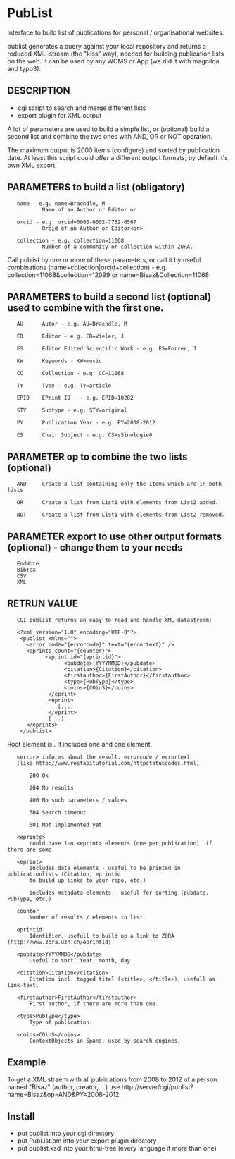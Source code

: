 # PubList
Interface to build list of publications for personal / organisational websites.

publist generates a query against your local repository and returns a reduced XML-stream (the "kiss" way), needed for building publication lists on the web. It can be used by any WCMS or App (we did it with magniloa and typo3).

## DESCRIPTION

- cgi script to search and merge different lists
- export plugin for XML output

A lot of parameters are used to build a simple list, or (optional) build a second list and combine the two ones with AND, OR or NOT operation.

The maximum output is 2000 items (configure) and sorted by publication date. At least this script could offer a different output formats; by default it's own XML export.

## PARAMETERS to build a list (obligatory)
       name - e.g. name=Braendle, M
               Name of an Author or Editor or

       orcid - e.g. orcid=0000-0002-7752-6567
               Orcid of an Author or Editor<or>

       collection - e.g. collection=11068
               Number of a community or collection within ZORA.

Call publist by one or more of these parameters, or call it by useful combinations (name+collection|orcid+collection) - e.g. collection=11068&collection=12099 or name=Bisaz&Collection=11068

## PARAMETERS to build a second list (optional) used to combine with the first one.

       AU      Autor - e.g. AU=Braendle, M

       ED      Editor - e.g. ED=Vieler, J

       ES      Editor Edited Scientific Work - e.g. ES=Forrer, J

       KW      Keywords - KW=music

       CC      Collection - e.g. CC=11068

       TY      Type - e.g. TY=article

       EPID    EPrint ID - - e.g. EPID=10282

       STY     Subtype - e.g. STY=original

       PY      Publication Year - e.g. PY=2008-2012

       CS      Chair Subject - e.g. CS=sSinologie0

## PARAMETER op to combine the two lists (optional)
       AND     Create a list containing only the items which are in both lists

       OR      Create a list from List1 with elements from List2 added.

       NOT     Create a list from List1 with elements from List2 removed.

## PARAMETER export to use other output formats (optional) - change them to your needs
       EndNote
       BibTeX
       CSV
       XML

## RETRUN VALUE
       CGI publist returns an easy to read and handle XML datastream:

       <?xml version="1.0" encoding="UTF-8"?>
        <publist xmlns="">
          <error code="{errorcode}" text="{errortext}" />
          <eprints count="{counter}">
                <eprint id="{eprintid}">
                      <pubdate>{YYYYMMDD}</pubdate>
                      <citation>{Citation}</citation>
                      <firstauthor>{FirstAuthor}</firstauthor>
                      <type>{PubType}</type>
                      <coins>{COinS}</coins>
                 </eprint>
                 <eprint>
                    [...]
                 </eprint>
                 [...]
          </eprints>
        </publist>

Root element is <publist>. It includes one <error> and one <eprints> element.

       <error> informs about the result: errorcode / errortext 
       (like http://www.restapitutorial.com/httpstatuscodes.html)
       
           200 Ok

           204 No results

           400 No such parameters / values

           504 Search timeout

           501 Not implemented yet

       <eprints>
           could have 1-n <eprint> elements (one per publication), if there are some.

       <eprint>
           includes data elements - useful to be printed in publicationlists (Citation, eprintid 
           to build up links to your repo, etc.)

           includes metadata elements - useful for sorting (pubdate, PubType, etc.)

       counter
           Number of results / elements in list.

       eprintid
           Identifier, usefull to build up a link to ZORA (http://www.zora.uzh.ch/eprintid)

       <pubdate>YYYYMMDD</pubdate>
           Useful to sort: Year, month, day

       <citation>Citation</citation>
           Citation incl. tagged titel (<title>, </title>), usefull as link-text.

       <firstauthor>FirstAuthor</firstauthor>
           First author, if there are more than one.

       <type>PubType</type>
           Type of publication.

       <coins>COinS</coins>
           ContextObjects in Spans, used by search engines.

## Example
    
To get a XML straem with all publications from 2008 to 2012 of a person named "Bisaz" (author, creator, ...) use
http://server/cgi/publist?name=Bisaz&op=AND&PY=2008-2012

## Install
    
- put publist into your cgi directory
- put PubList.pm into your export plugin directory
- put publist.xsd into your html-tree (every language if more than one)
